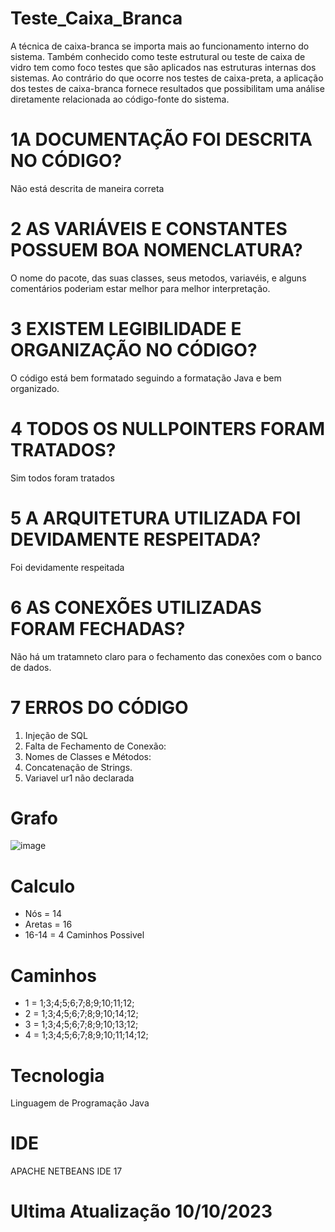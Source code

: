 # Teste_Caixa_Branca
A técnica de caixa-branca se importa mais ao funcionamento interno do sistema. Também conhecido como teste estrutural ou teste de caixa de vidro tem como foco testes que são aplicados nas estruturas internas dos sistemas. Ao contrário do que ocorre nos testes de caixa-preta, a aplicação dos testes de caixa-branca fornece resultados que possibilitam uma análise diretamente relacionada ao código-fonte do sistema.
# 1A DOCUMENTAÇÃO FOI DESCRITA NO CÓDIGO?
Não está descrita de maneira correta
# 2 AS VARIÁVEIS E CONSTANTES POSSUEM BOA NOMENCLATURA?
O nome do pacote, das suas classes, seus metodos, variavéis, e alguns comentários poderiam estar melhor para melhor interpretação.
# 3 EXISTEM LEGIBILIDADE E ORGANIZAÇÃO NO CÓDIGO?
O código está bem formatado seguindo a formatação Java e bem organizado.
# 4 TODOS OS NULLPOINTERS FORAM TRATADOS?
Sim todos foram tratados
# 5 A ARQUITETURA UTILIZADA FOI DEVIDAMENTE RESPEITADA?
Foi devidamente respeitada
# 6 AS CONEXÕES UTILIZADAS FORAM FECHADAS?
Não há um tratamneto claro para o fechamento das conexões com o banco de dados.
# 7 ERROS DO CÓDIGO
1. Injeção de SQL
2. Falta de Fechamento de Conexão: 
3. Nomes de Classes e Métodos:
4. Concatenação de Strings. 
5. Variavel ur1 não declarada
# Grafo

![image](https://github.com/DudaSatto/Teste_Caixa_Branca/assets/115050267/261b093f-92ef-4227-96a0-58e68949f317)

# Calculo
- Nós = 14
- Aretas = 16
- 16-14 = 4 Caminhos Possivel
# Caminhos 
- 1 = 1;3;4;5;6;7;8;9;10;11;12;
- 2 = 1;3;4;5;6;7;8;9;10;14;12;
- 3 = 1;3;4;5;6;7;8;9;10;13;12;
- 4 = 1;3;4;5;6;7;8;9;10;11;14;12;
# Tecnologia 
Linguagem de Programação Java
# IDE
APACHE NETBEANS IDE 17
# Ultima Atualização 10/10/2023

